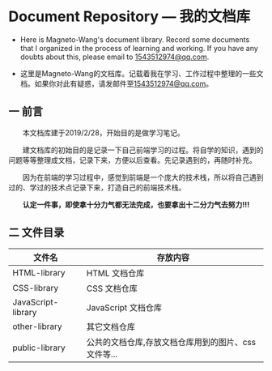 # Document Repository — 我的文档库

* Here is Magneto-Wang's document library. Record some documents that I organized in the process of learning and working. If you have any doubts about this, please email to <1543512974@qq.com>.

* 这里是Magneto-Wang的文档库。记载着我在学习、工作过程中整理的一些文档。如果你对此有疑惑，请发邮件至<1543512974@qq.com>。

## 一 前言

&emsp;&emsp;本文档库建于2019/2/28，开始目的是做学习笔记。
  
&emsp;&emsp;建文档库的初始目的是记录一下自己前端学习的过程。将自学的知识，遇到的问题等等整理成文档，记录下来，方便以后查看。先记录遇到的，再随时补充。

&emsp;&emsp;因为在前端的学习过程中，感觉到前端是一个庞大的技术栈，所以将自己遇到过的、学过的技术点记录下来，打造自己的前端技术栈。

&emsp;&emsp;**认定一件事，即使拿十分力气都无法完成，也要拿出十二分力气去努力!!!**

## 二 文件目录

| 文件名 | 存放内容 |
| --- | --- |
| HTML-library | HTML 文档仓库 |
| CSS-library | CSS 文档仓库 |
| JavaScript-library| JavaScript 文档仓库 |
| other-library | 其它文档仓库 |
| public-library | 公共的文档仓库,存放文档仓库用到的图片、css文件等...
